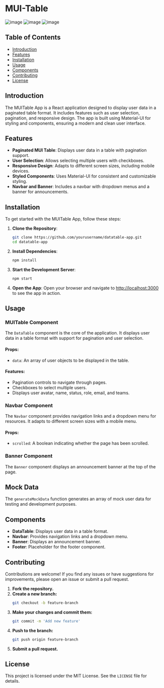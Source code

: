 # MUI-Table

![image](https://github.com/user-attachments/assets/d5006898-a6d6-46ff-9bc5-d3b2afae043c)
![image](https://github.com/user-attachments/assets/be6b9959-c136-4ddf-93a0-872c9a71bf4f)
![image](https://github.com/user-attachments/assets/5667776c-8010-45ab-90a4-943b3047095d)



## Table of Contents

- [Introduction](#introduction)
- [Features](#features)
- [Installation](#installation)
- [Usage](#usage)
- [Components](#components)
- [Contributing](#contributing)
- [License](#license)

## Introduction

The MUITable App is a React application designed to display user data in a paginated table format. It includes features such as user selection, pagination, and responsive design. The app is built using Material-UI for styling and components, ensuring a modern and clean user interface.

## Features

- **Paginated MUI Table**: Displays user data in a table with pagination support.
- **User Selection**: Allows selecting multiple users with checkboxes.
- **Responsive Design**: Adapts to different screen sizes, including mobile devices.
- **Styled Components**: Uses Material-UI for consistent and customizable styling.
- **Navbar and Banner**: Includes a navbar with dropdown menus and a banner for announcements.

## Installation

To get started with the MUITable App, follow these steps:

1. **Clone the Repository**:
   ```bash
   git clone https://github.com/yourusername/datatable-app.git
   cd datatable-app
   ```
2. **Install Dependencies**:
   ```bash
   npm install
   ```
3. **Start the Development Server**:
   ```bash
   npm start
   ```
4. **Open the App**:
   Open your browser and navigate to [http://localhost:3000](http://localhost:3000) to see the app in action.

## Usage

### MUITable Component
The `DataTable` component is the core of the application. It displays user data in a table format with support for pagination and user selection.

#### Props:
- `data`: An array of user objects to be displayed in the table.

#### Features:
- Pagination controls to navigate through pages.
- Checkboxes to select multiple users.
- Displays user avatar, name, status, role, email, and teams.

### Navbar Component
The `Navbar` component provides navigation links and a dropdown menu for resources. It adapts to different screen sizes with a mobile menu.

#### Props:
- `scrolled`: A boolean indicating whether the page has been scrolled.

### Banner Component
The `Banner` component displays an announcement banner at the top of the page.

## Mock Data
The `generateMockData` function generates an array of mock user data for testing and development purposes.

## Components

- **DataTable**: Displays user data in a table format.
- **Navbar**: Provides navigation links and a dropdown menu.
- **Banner**: Displays an announcement banner.
- **Footer**: Placeholder for the footer component.

## Contributing

Contributions are welcome! If you find any issues or have suggestions for improvements, please open an issue or submit a pull request.

1. **Fork the repository.**
2. **Create a new branch:**
   ```bash
   git checkout -b feature-branch
   ```
3. **Make your changes and commit them:**
   ```bash
   git commit -m 'Add new feature'
   ```
4. **Push to the branch:**
   ```bash
   git push origin feature-branch
   ```
5. **Submit a pull request.**

## License

This project is licensed under the MIT License. See the `LICENSE` file for details.

